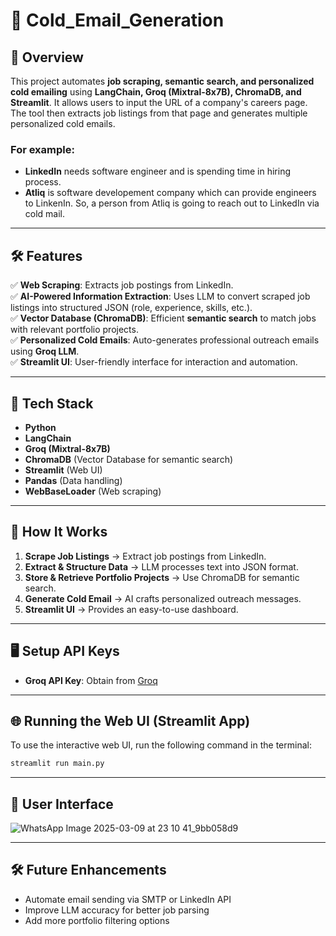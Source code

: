 # 🚀 Cold_Email_Generation

## 📝 Overview
This project automates **job scraping, semantic search, and personalized cold emailing** using **LangChain, Groq (Mixtral-8x7B), ChromaDB, and Streamlit**. It allows users to input the URL of a company's careers page. The tool then extracts job listings from that page and generates multiple personalized cold emails.

### For example:
- **LinkedIn** needs software engineer and is spending time in hiring process.
- **Atliq** is software developement company which can provide engineers to LinkenIn. So, a person from Atliq is going to reach out to LinkedIn via cold mail. 

---

## 🛠 Features
✅ **Web Scraping**: Extracts job postings from LinkedIn.  
✅ **AI-Powered Information Extraction**: Uses LLM to convert scraped job listings into structured JSON (role, experience, skills, etc.).  
✅ **Vector Database (ChromaDB)**: Efficient **semantic search** to match jobs with relevant portfolio projects.  
✅ **Personalized Cold Emails**: Auto-generates professional outreach emails using **Groq LLM**.  
✅ **Streamlit UI**: User-friendly interface for interaction and automation.  

---

## 📌 Tech Stack
- **Python**
- **LangChain**
- **Groq (Mixtral-8x7B)**
- **ChromaDB** (Vector Database for semantic search)
- **Streamlit** (Web UI)
- **Pandas** (Data handling)
- **WebBaseLoader** (Web scraping)

---

## 🚀 How It Works
1. **Scrape Job Listings** → Extract job postings from LinkedIn.
2. **Extract & Structure Data** → LLM processes text into JSON format.
3. **Store & Retrieve Portfolio Projects** → Use ChromaDB for semantic search.
4. **Generate Cold Email** → AI crafts personalized outreach messages.
5. **Streamlit UI** → Provides an easy-to-use dashboard.

---

## 🖥 Setup API Keys
- **Groq API Key**: Obtain from [Groq](https://groq.com/)

---

## 🌐 Running the Web UI (Streamlit App)  
To use the interactive web UI, run the following command in the terminal:  

```bash
streamlit run main.py
```
---

## 📸 User Interface
![WhatsApp Image 2025-03-09 at 23 10 41_9bb058d9](https://github.com/user-attachments/assets/d55eb9c7-9e68-4bb0-9e80-7c5694afce7a)

---

## 🛠 Future Enhancements
- Automate email sending via SMTP or LinkedIn API
- Improve LLM accuracy for better job parsing
- Add more portfolio filtering options
